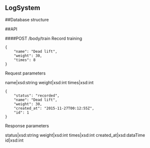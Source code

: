 ## LogSystem
##Database structure



##API

####POST	/body/train	Record training
```
{
	"name": "Dead lift",
	"weight": 30,
	"times": 8
}
```
Request parameters

name|xsd:string
weight|xsd:int
times|xsd:int
```
{
	"status": "recorded",
	"name": "Dead lift",
	"weight": 30,
	"created_at": "2015-11-27T00:12:55Z",
	"id": 1
}
```
Response parameters

status|xsd:string
weight|xsd:int
times|xsd:int
created_at|xsd:dataTime
id|xsd:int	
